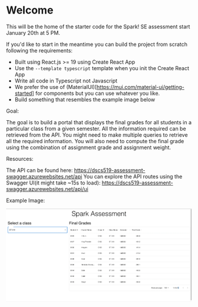 # Welcome
This will be the home of the starter code for the Spark! SE assessment start January 20th at 5 PM.

If you'd like to start in the meantime you can build the project from scratch following the requirements:

- Built using React.js >= 19 using Create React App
- Use the `--template typescript` template when you init the Create React App
- Write all code in Typescript not Javascript
- We prefer the use of (MaterialUI)[https://mui.com/material-ui/getting-started] for components but you can use whatever you like.
- Build something that resembles the example image below

Goal:

The goal is to build a portal that displays the final grades for all students in a particular class from a given semester. All the information required can be retrieved from the API. You might need to make multiple queries to retrieve all the required information. You will also need to compute the final grade using the combination of assignment grade and assignment weight.


Resources:

The API can be found here: https://dscs519-assessment-swagger.azurewebsites.net/api
You can explore the API routes using the Swagger UI(it might take ~15s to load): https://dscs519-assessment-swagger.azurewebsites.net/api/ui

Example Image:

![](image.png)
